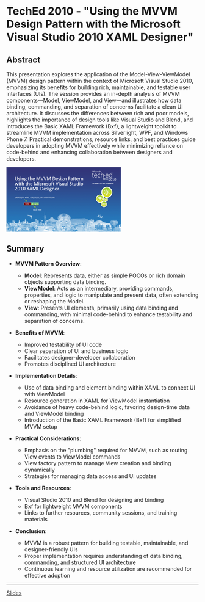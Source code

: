 # TechEd 2010 - "Using the MVVM Design Pattern with the Microsoft Visual Studio 2010 XAML Designer"

## Abstract

This presentation explores the application of the Model-View-ViewModel (MVVM) design pattern within the context of Microsoft Visual Studio 2010, emphasizing its benefits for building rich, maintainable, and testable user interfaces (UIs). The session provides an in-depth analysis of MVVM components—Model, ViewModel, and View—and illustrates how data binding, commanding, and separation of concerns facilitate a clean UI architecture. It discusses the differences between rich and poor models, highlights the importance of design tools like Visual Studio and Blend, and introduces the Basic XAML Framework (Bxf), a lightweight toolkit to streamline MVVM implementation across Silverlight, WPF, and Windows Phone 7. Practical demonstrations, resource links, and best practices guide developers in adopting MVVM effectively while minimizing reliance on code-behind and enhancing collaboration between designers and developers.

![DTL323](DTL323.PNG)

## Summary

- **MVVM Pattern Overview**:  
  - **Model**: Represents data, either as simple POCOs or rich domain objects supporting data binding.  
  - **ViewModel**: Acts as an intermediary, providing commands, properties, and logic to manipulate and present data, often extending or reshaping the Model.  
  - **View**: Presents UI elements, primarily using data binding and commanding, with minimal code-behind to enhance testability and separation of concerns.

- **Benefits of MVVM**:  
  - Improved testability of UI code  
  - Clear separation of UI and business logic  
  - Facilitates designer-developer collaboration  
  - Promotes disciplined UI architecture

- **Implementation Details**:  
  - Use of data binding and element binding within XAML to connect UI with ViewModel  
  - Resource generation in XAML for ViewModel instantiation  
  - Avoidance of heavy code-behind logic, favoring design-time data and ViewModel binding  
  - Introduction of the Basic XAML Framework (Bxf) for simplified MVVM setup

- **Practical Considerations**:  
  - Emphasis on the "plumbing" required for MVVM, such as routing View events to ViewModel commands  
  - View factory pattern to manage View creation and binding dynamically  
  - Strategies for managing data access and UI updates

- **Tools and Resources**:  
  - Visual Studio 2010 and Blend for designing and binding  
  - Bxf for lightweight MVVM components  
  - Links to further resources, community sessions, and training materials

- **Conclusion**:  
  - MVVM is a robust pattern for building testable, maintainable, and designer-friendly UIs  
  - Proper implementation requires understanding of data binding, commanding, and structured UI architecture  
  - Continuous learning and resource utilization are recommended for effective adoption

---

[Slides](slides.pdf)